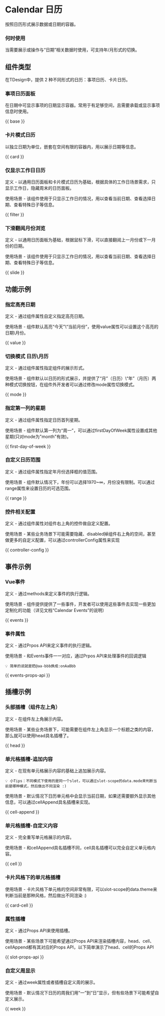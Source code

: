 # Calendar 日历

按照日历形式展示数据或日期的容器。

### 何时使用

当需要展示或操作与“日期”相关数据时使用，可支持年/月形式的切换。

## 组件类型

在TDesign中，提供 2 种不同形式的日历：事项日历、卡片日历。

### 事项日历面板

在日期中可显示事项的日期显示容器。常用于有足够空间，且需要承载或显示事项信息时使用。

{{ base }}

### 卡片模式日历

以独立日期为单位，嵌套在空间有限的容器内，用以展示日期等信息。

{{ card }}

### 仅显示工作日日历

定义 - 以通用日历面板和卡片模式日历为基础，根据具体的工作日场景需求，只显示工作日，隐藏周末的日历面板。

使用场景 - 该组件使用于只显示工作日的情况，用以查看当前日期、查看选择日期、查看特殊日子等信息。

{{ filter }}

### 下滑翻阅月份浏览
定义 - 以通用日历面板为基础，根据鼠标下滑，可以直接翻阅上一月份或下一月份的日期。

使用场景 - 该组件使用于只显示工作日的情况，用以查看当前日期、查看选择日期、查看特殊日子等信息。

{{ slide }}

## 功能示例

### 指定高亮日期
定义 - 通过组件属性自定义指定高亮日期。

使用场景 - 组件默认高亮“今天”\“当前月份”，使用value属性可以设置这个高亮的日期\月份。

{{ value }}

### 切换模式 日历\月历
定义 - 通过组件属性指定组件的展示形式。

使用场景 - 组件默认以日历的形式展示，并提供了“月”（日历）\“年”（月历）两种模式切换按钮，在组件外开发者可以通过修改mode属性切换模式。

{{ mode }}

### 指定第一列的星期
定义 - 通过组件属性指定日历首列星期。

使用场景 - 组件默认第一列为“周一”，可以通过firstDayOfWeek属性设置成其他星期(只对mode为"month"有效)。

{{ first-day-of-week }}

### 自定义日历范围
定义 - 通过组件属性指定年月份选择框的值范围。

使用场景 - 组件默认情况下，年份可以选择1970~∞，月份没有限制。可以通过range属性来设置日历的可选范围。

{{ range }}

### 控件相关配置
定义 - 通过组件属性对组件右上角的控件做自定义配置。

使用场景 - 某些业务场景下可能需要隐藏、disabled掉组件右上角的空间，甚至做更多的自定义配置，可以通过controllerConfig属性来实现

{{ controller-config }}

## 事件示例

### Vue事件
定义 - 通过methods来定义事件的执行逻辑。

使用场景 - 组件提供提供了一些事件，开发者可以使用这些事件去实现一些更加定制化的功能（详见文档“Calendar Events”的说明）

{{ events }}

### 事件属性
定义 - 通过Prpos API来定义事件的执行逻辑。

使用场景 - 和Events事件一一对应，通过Prpos API来处理事件的回调逻辑
```
💡 简单的说就是把@aa-bbb换成:onAaBbb
```

{{ events-props-api }}

## 插槽示例

### 头部插槽（组件左上角）
定义 - 在组件左上角展示内容。

使用场景 - 某些业务场景下，可能需要在组件左上角显示一个标题之类的内容，那么就可以使用head具名插槽了。

{{ head }}

### 单元格插槽-追加内容
定义 - 在现有单元格展示内容的基础上追加展示内容。
``` 
💡 小Tips：不同模式下使用的是同一个slot，可以通过slot-scope的data.mode来判断当前是哪种模式，然后做出不同渲染 :)
```
使用场景 - 默认情况下日历单元格中会显示当前日期，如果还需要额外显示其他信息，可以通过cellAppend具名插槽来实现。

{{ cell-append }}

### 单元格插槽-自定义内容
定义 - 完全重写单元格展示的内容。

使用场景 - 和cellAppend具名插槽不同，cell具名插槽可以完全自定义单元格内容。

{{ cell }}

### 卡片风格下的单元格插槽
使用场景 - 卡片风格下单元格的空间非常有限，可以slot-scope的data.theme来判断当前是那种风格，然后做出不同渲染 :)

{{ card-cell }}

### 属性插槽
定义 - 通过Props API来使用插槽。

使用场景 - 某些场景下可能希望通过Props API来渲染插槽内容，head、cell、cellAppend都有其对应的Props API，以下简单演示了head、cell的Props API

{{ slot-props-api }}


### 自定义周显示
定义 - 通过week属性或者插槽自定义周的展示。

使用场景 - 默认情况下日历的周我们用“一”到“日”显示，但有些场景下可能希望自定义展示。

{{ week }}
